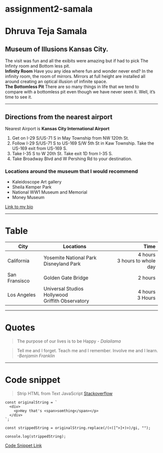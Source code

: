 # assignment2-samala
# Dhruva Teja Samala
## Museum of Illusions Kansas City.
The visit was fun and all the exibits were amazing but if had to pick The Infinty room and Bottom less pit.<br>**Infinity Room** Have you any idea where fun and wonder never end? In the infinity room, the room of mirrors. Mirrors at full height are installed all around creating an optical illusion of infinite space.<br>**The Bottomless Pit** There are so many things in life that we tend to compare with a bottomless pit even though we have never seen it. Well, it’s time to see it.

---
## Directions from the nearest airport
Nearest Airport is **Kansas City International Airport**
1. Get on I-29 S/US-71 S in May Township from NW 120th St.
2. Follow I-29 S/US-71 S to US-169 S/W 5th St in Kaw Township. Take the US-169 exit from US-169 S.
3. Take I-35 S to W 20th St. Take exit 1D from I-35 S.
4. Take Broadway Blvd and W Pershing Rd to your destination.

### Locations around the museum that I would recommend
* Kaleidoscope Art gallery
* Sheila Kemper Park
* National WW1 Museum and Memorial
* Money Museum

[Link to my bio](https://github.com/DhruvaTejaSamala/assignment2-samala/blob/main/AboutMe.md)

---
# Table
| City | Locations | Time |
| --- | --- | ---: |
| California | Yosemite National Park <br> Disneyland Park | 4 hours <br> 3 hours to whole day |
| San Fransisco | Golden Gate Bridge | 2 hours |
| Los Angeles | Universal Studios Hollywood <br> Griffith Observatory | 4 hours <br> 3 Hours |

---
# Quotes
>The purpose of our lives is to be Happy -   *Dalailama* <br>

>Tell me and I forget. Teach me and I remember. Involve me and I learn. *-Benjamin Franklin*

---

# Code snippet
>Strip HTML from Text JavaScript
[Stackoverflow](https://stackoverflow.com/questions/822452/strip-html-from-text-javascript)
```
const originalString = `
  <div>
    <p>Hey that's <span>somthing</span></p>
  </div>
`;

const strippedString = originalString.replace(/(<([^>]+)>)/gi, "");

console.log(strippedString);
```
[Code Snippet Link](https://css-tricks.com/snippets/javascript/strip-html-tags-in-javascript/)